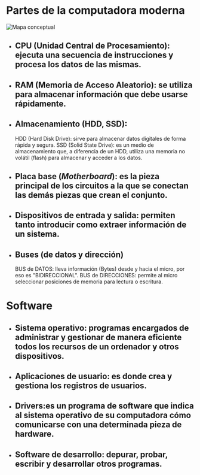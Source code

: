 # Partes de la computadora moderna 
![Mapa conceptual](https://www.canva.com/design/DAGL6vyzq4M/cO40Zn-snjw04hgy053-7A/view?utm_content=DAGL6vyzq4M&utm_campaign=designshare&utm_medium=link&utm_source=editor)


- ## CPU (Unidad Central de Procesamiento):  ejecuta una secuencia de instrucciones y procesa los datos de las mismas.
- ## RAM (Memoria de Acceso Aleatorio): se utiliza para almacenar información que debe usarse rápidamente.
- ## Almacenamiento (HDD, SSD):  
    HDD (Hard Disk Drive): sirve para almacenar datos digitales de forma rápida y segura. 
    SSD (Solid State Drive): es un medio de almacenamiento que, a diferencia de un HDD, utiliza una memoria no volátil (flash) para almacenar y acceder a los datos.
- ## Placa base (*Motherboard*): es la pieza principal de los circuitos a la que se conectan las demás piezas que crean el conjunto.
- ## Dispositivos de entrada y salida: permiten tanto introducir como extraer información de un sistema. 
- ## Buses (de datos y dirección)
     BUS de DATOS: lleva información (Bytes) desde y hacia el micro, por eso es "BIDIRECCIONAL".
     BUS de DIRECCIONES: permite al micro seleccionar posiciones de memoria para lectura o escritura.

# Software
- ## Sistema operativo: programas encargados de administrar y gestionar de manera eficiente todos los recursos de un ordenador y otros dispositivos.
- ## Aplicaciones de usuario: es donde crea y gestiona los registros de usuarios. 
- ## Drivers:es un programa de software que indica al sistema operativo de su computadora cómo comunicarse con una determinada pieza de hardware.
- ## Software de desarrollo: depurar, probar, escribir y desarrollar otros programas.
